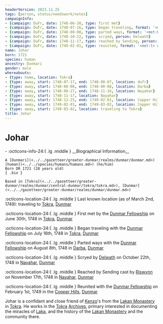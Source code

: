 ```yaml
---
headerVersion: 2023.11.25
tags: [person, status/needswork/notes]
campaignInfo:
- {campaign: DuFr, date: 1748-06-30, type: first met}
- {campaign: DuFr, date: 1748-07-16, type: began traveling, format: '<met:U> with <person> on <target> <current:2qr>'}
- {campaign: DuFr, date: 1748-08-08, type: parted ways, format: '<met:U> with <person> on <target> <current:2qr>'}
- {campaign: DuFr, date: 1748-10-22, type: scryed, person: Delwath}
- {campaign: DuFr, date: 1748-11-17, type: reached by Sending, person: Riswynn, format: '<met:tx> cast by <person> on <target> <current:2qr>'}
- {campaign: DuFr, date: 1749-02-01, type: reunited, format: '<met:t> with <person> on <target> <current:2qr>'}
name: Johar
born: 1721
species: human
ancestry: Dunmari
gender: male
whereabouts:
- {type: home, location: Tokra}
- {type: away, start: 1748-07-17, end: 1748-08-07, location: dufr}
- {type: away, start: 1748-08-08, end: 1748-08-08, location: Darba}
- {type: away, start: 1748-08-27, end: 1748-11-16, location: Nayahar}
- {type: away, start: 1748-11-17, location: Nayahar}
- {type: away, start: 1748-12-25, end: 1749-02-01, location: Copper Hills}
- {type: away, start: 1749-02-01, end: 1749-03-02, location: Copper Hills}
- {type: away, start: 1749-03-02, location: traveling to Tokra}
title: Johar
---
```

# Johar
<div class="grid cards ext-narrow-margin ext-one-column" markdown>
- :octicons-info-24:{ .lg .middle } __Biographical Information__

    A [Dunmari](<../../gazetteer/greater-dunmar/realms/dunmar/dunmar.md>) [human](<../../species/humans/humans.md>) (he/him)  
    Born DR 1721 (28 years old)  
    { .bio }

    Based in [Tokra](<../../gazetteer/greater-dunmar/realms/dunmar/central-dunmar/tokra/tokra.md>), [Dunmar](<../../gazetteer/greater-dunmar/realms/dunmar/dunmar.md>)
</div>

:octicons-location-24:{ .lg .middle } Last known location (as of March 2nd, 1749): traveling to [Tokra](<../../gazetteer/greater-dunmar/realms/dunmar/central-dunmar/tokra/tokra.md>), [Dunmar](<../../gazetteer/greater-dunmar/realms/dunmar/dunmar.md>)



:octicons-location-24:{ .lg .middle } First met by the [Dunmar Fellowship](<../pcs/dunmar-fellowship/dunmar-fellowship.md>) on June 30th, 1748 in [Tokra](<../../gazetteer/greater-dunmar/realms/dunmar/central-dunmar/tokra/tokra.md>), [Dunmar](<../../gazetteer/greater-dunmar/realms/dunmar/dunmar.md>)  



:octicons-location-24:{ .lg .middle } Began traveling with the [Dunmar Fellowship](<../pcs/dunmar-fellowship/dunmar-fellowship.md>) on July 16th, 1748 in [Tokra](<../../gazetteer/greater-dunmar/realms/dunmar/central-dunmar/tokra/tokra.md>), [Dunmar](<../../gazetteer/greater-dunmar/realms/dunmar/dunmar.md>)  



:octicons-location-24:{ .lg .middle } Parted ways with the [Dunmar Fellowship](<../pcs/dunmar-fellowship/dunmar-fellowship.md>) on August 8th, 1748 in [Darba](<../../gazetteer/greater-dunmar/realms/dunmar/coastal-dunmar/darba/darba.md>), [Dunmar](<../../gazetteer/greater-dunmar/realms/dunmar/dunmar.md>)  



:octicons-location-24:{ .lg .middle } Scryed by [Delwath](<../pcs/dunmar-fellowship/delwath.md>) on October 22th, 1748 in [Nayahar](<../../gazetteer/greater-dunmar/realms/dunmar/western-dunmar/nayahar.md>), [Dunmar](<../../gazetteer/greater-dunmar/realms/dunmar/dunmar.md>)  



:octicons-location-24:{ .lg .middle } Reached by Sending cast by [Riswynn](<../pcs/dunmar-fellowship/riswynn.md>) on November 17th, 1748 in [Nayahar](<../../gazetteer/greater-dunmar/realms/dunmar/western-dunmar/nayahar.md>), [Dunmar](<../../gazetteer/greater-dunmar/realms/dunmar/dunmar.md>)  



:octicons-location-24:{ .lg .middle } Reunited with the [Dunmar Fellowship](<../pcs/dunmar-fellowship/dunmar-fellowship.md>) on February 1st, 1749 in the [Copper Hills](<../../gazetteer/greater-dunmar/darba-highlands/copper-hills.md>), [Dunmar](<../../gazetteer/greater-dunmar/realms/dunmar/dunmar.md>)  


Johar is a confidant and close friend of [Kenzo](<../pcs/dunmar-fellowship/kenzo.md>)'s from the [Lakan Monastery](<../../gazetteer/greater-dunmar/realms/dunmar/central-dunmar/tokra/lakan-monastery.md>) in [Tokra](<../../gazetteer/greater-dunmar/realms/dunmar/central-dunmar/tokra/tokra.md>). He works in the [Tokra](<../../gazetteer/greater-dunmar/realms/dunmar/central-dunmar/tokra/tokra.md>) [Archives](<../../gazetteer/greater-dunmar/realms/dunmar/central-dunmar/tokra/archives.md>), primary interested in documenting the miracles of [Laka](<../../cosmology/gods/incorporeal-gods/dunmari/laka.md>), and the history of the [Lakan Monastery](<../../gazetteer/greater-dunmar/realms/dunmar/central-dunmar/tokra/lakan-monastery.md>) and the community there. 

